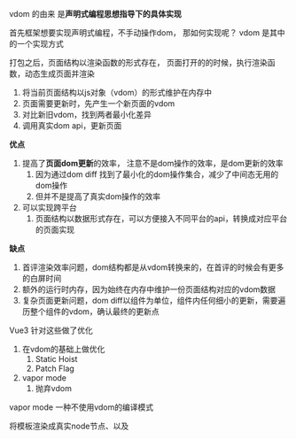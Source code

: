 
vdom 的由来
是**声明式编程思想指导下的具体实现**

首先框架想要实现声明式编程，不手动操作dom， 
那如何实现呢？ 
vdom 是其中的一个实现方式

打包之后，页面结构以渲染函数的形式存在，
页面打开的的时候，执行渲染函数，动态生成页面并渲染

1. 将当前页面结构以js对象（vdom）的形式维护在内存中
2. 页面需要更新时，先产生一个新页面的vdom
3. 对比新旧vdom，找到两者最小化差异
4. 调用真实dom api，更新页面


**优点**
1. 提高了**页面dom更新**的效率， 注意不是dom操作的效率，是dom更新的效率
	1. 因为通过dom diff 找到了最小化的dom操作集合，减少了中间态无用的dom操作
	2. 但并不是提高了真实dom操作的效率
2. 可以实现跨平台
	1. 页面结构以数据形式存在，可以方便接入不同平台的api，转换成对应平台的页面实现

**缺点**
1. 首评渲染效率问题，dom结构都是从vdom转换来的，在首评的时候会有更多的白屏时间
2. 额外的运行时内存，因为始终在内存中维护一份页面结构对应的vdom数据
3. 复杂页面更新问题，dom diff以组件为单位，组件内任何细小的更新，需要遍历整个组件的vdom，确认最终的更新点



Vue3 针对这些做了优化

1. 在vdom的基础上做优化 
	1. Static Hoist
	2. Patch Flag
2. vapor mode
	1. 抛弃vdom



vapor mode
一种不使用vdom的编译模式

将模板渲染成真实node节点、以及





